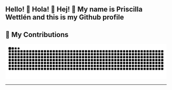 ## Hello! 👋 Hola! 👋 Hej! 👋 My name is Priscilla Wettlén and this is my Github profile

<!--
**priscilla-wettlen/priscilla-wettlen** is a ✨ _special_ ✨ repository because its `README.md` (this file) appears on your GitHub profile.

Here are some ideas to get you started:

- 🔭 I’m currently working on ...
- 🌱 I’m currently learning ...
- 👯 I’m looking to collaborate on ...
- 🤔 I’m looking for help with ...
- 💬 Ask me about ...
- 📫 How to reach me: ...
- 😄 Pronouns: ...
- ⚡ Fun fact: ...
-->
## 🐍 My Contributions

<div align="center">
  <picture>
    <source media="(prefers-color-scheme: dark)" srcset="https://raw.githubusercontent.com/priscilla-wettlen/priscilla-wettlen/output/github-contribution-grid-snake-dark.svg" />
    <source media="(prefers-color-scheme: light)" srcset="https://raw.githubusercontent.com/priscilla-wettlen/priscilla-wettlen/output/github-contribution-grid-snake.svg" />
    <img alt="github-snake" src="https://raw.githubusercontent.com/priscilla-wettlen/priscilla-wettlen/output/github-contribution-grid-snake.svg" />
  </picture>
</div>

<hr>


